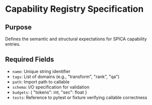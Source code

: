 # Capability Registry Specification

## Purpose
Defines the semantic and structural expectations for SPICA capability entries.

## Required Fields
- `name`: Unique string identifier
- `tags`: List of domains (e.g., "transform", "rank", "qa")
- `path`: Import path to callable
- `schema`: I/O specification for validation
- `budgets`: { "tokens": int, "sec": float }
- `tests`: Reference to pytest or fixture verifying callable correctness
